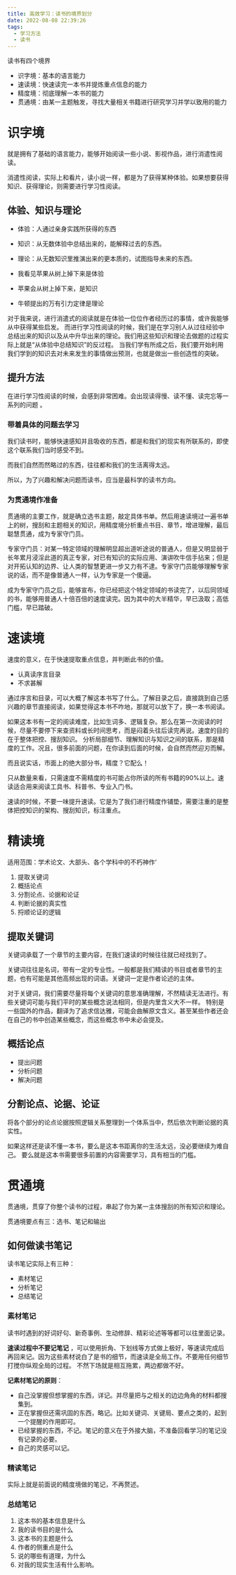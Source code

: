```yaml
---
title: 高效学习：读书的境界划分
date: 2022-08-08 22:39:26
tags:
  - 学习方法
  - 读书
---
```


读书有四个境界
- 识字境：基本的语言能力
- 速读境：快速读完一本书并提炼重点信息的能力
- 精度境：彻底理解一本书的能力
- 贯通境：由某一主题触发，寻找大量相关书籍进行研究学习并学以致用的能力 

# 识字境

就是拥有了基础的语言能力，能够开始阅读一些小说、影视作品，进行消遣性阅读。

消遣性阅读，实际上和看片，读小说一样，都是为了获得某种体验。如果想要获得知识、获得理论，则需要进行学习性阅读。

## 体验、知识与理论

- 体验：人通过亲身实践所获得的东西
- 知识：从无数体验中总结出来的，能解释过去的东西。
- 理论：从无数知识里推演出来的更本质的，试图指导未来的东西。

- 我看见苹果从树上掉下来是体验
- 苹果会从树上掉下来，是知识
- 牛顿提出的万有引力定律是理论

对于我来说，进行消遣式的阅读就是在体验一位位作者经历过的事情，或许我能够从中获得某些启发。
而进行学习性阅读的时候，我们是在学习别人从过往经验中总结出来的知识以及从中升华出来的理论。我们用这些知识和理论去做题的过程实际上就是“从体验中总结知识”的反过程。
当我们学有所成之后，我们要开始利用我们学到的知识去对未来发生的事情做出预测，也就是做出一些创造性的突破。

## 提升方法

在进行学习性阅读的时候，会感到非常困难。会出现读得慢、读不懂、读完忘等一系列的问题 。

### 带着具体的问题去学习

我们读书时，能够快速感知并且吸收的东西，都是和我们的现实有所联系的，即使这个联系我们当时感受不到。

而我们自然而然略过的东西，往往都和我们的生活离得太远。

所以，为了兴趣和解决问题而读书，应当是最科学的读书方向。

### 为贯通境作准备

贯通境的主要工作，就是确立选书主题，敲定具体书单。然后用速读境过一遍书单上的树，搜刮和主题相关的知识，用精度境分析重点书目、章节，增进理解，最后聪慧贯通，成为专家守门员。

专家守门员：对某一特定领域的理解明显超出道听途说的普通人，但是又明显弱于长年累月浸淫此道的真正专家，对已有知识的实际应用、演讲吹牛信手拈来；但是对开拓认知的边界、让人类的智慧更进一步又力有不逮。专家守门员能够理解专家说的话，而不是像普通人一样，认为专家是一个傻逼。

成为专家守门员之后，能够宣布，你已经把这个特定领域的书读完了，以后同领域的书，能够用普通人十倍百倍的速度读完。因为其中的大半精华，早已汲取；高低门槛，早已踏破。

# 速读境

速度的意义，在于快速提取重点信息，并判断此书的价值。

- 认真读序言目录
- 不求甚解

通过序言和目录，可以大概了解这本书写了什么。了解目录之后，直接跳到自己感兴趣的章节直接阅读，如果觉得这本书不咋地，那就可以放下了，换一本书阅读。

如果这本书有一定的阅读难度，比如生词多、逻辑复杂。那么在第一次阅读的时候，尽量不要停下来查资料或长时间思考，而是闷着头往后读完再说。速度的目的在于整体把控、搜刮知识。
分析局部细节、理解知识与知识之间的联系，那是精度的工作。况且，很多前面的问题，在你读到后面的时候，会自然而然迎刃而解。

而且说实话，市面上的绝大部分书，精度？它配么！

只从数量来看，只需速度不需精度的书可能占你所读的所有书籍的90%以上。速读适合用来阅读工具书、科普书、专业入门书。 


速读的时候，不要一味提升速读。它是为了我们进行精度作铺垫，需要注重的是整体把控知识的架构、搜刮知识，标注重点。

# 精读境

适用范围：学术论文、大部头、各个学科中的不朽神作‘

1. 提取关键词
2. 概括论点
3. 分割论点、论据和论证
4. 判断论据的真实性
5. 捋顺论证的逻辑

## 提取关键词

关键词承载了一个章节的主要内容，在我们速读的时候往往就已经找到了。

关键词往往是名词，带有一定的专业性。一般都是我们精读的书目或者章节的主题，也有可能是其他高频出现的词语。关键词一定是作者论述的主体。

对于关键词，我们需要尽量将每个关键词的意思准确理解，不然精读无法进行。有些关键词可能与我们平时的某些概念说法相同，但是内里含义大不一样。
特别是一些国外的作品，翻译为了追求信达雅，可能会曲解原文含义。甚至某些作者还会在自己的书中创造某些概念，而这些概念书中未必会提及。


## 概括论点

- 提出问题
- 分析问题
- 解决问题

## 分割论点、论据、论证

将各个部分的论点论据按照逻辑关系整理到一个体系当中，然后依次判断论据的真实性。

如果这样还是读不懂一本书，要么是这本书距离你的生活太远，没必要继续为难自己。
要么就是这本书需要很多前置的内容需要学习，具有相当的门槛。

# 贯通境

贯通境，贯穿了你整个读书的过程，串起了你为某一主体搜刮的所有知识和理论。

贯通境要点有三：选书、笔记和输出

## 如何做读书笔记

读书笔记实际上有三种：
- 素材笔记
- 分析笔记
- 总结笔记

### 素材笔记

读书时遇到的好词好句、新奇事例、生动修辞、精彩论述等等都可以往里面记录。

**速读过程中不要记笔记** ，可以使用折角、下划线等方式做上极好，等速读完成后再回来记。因为这些素材说白了是书的细节，而速读是全局工作。不要用任何细节打搅你纵观全局的过程。
不然下场就是相互拖累，两边都做不好。

**记素材笔记的原则**：
- 自己没掌握但想掌握的东西，详记。并尽量把与之相关的边边角角的材料都搜集到。
- 正在掌握但还需巩固的东西，略记。比如关键词、关键局、要点之类的，起到一个提醒的作用即可。
- 已经掌握的东西，不记。笔记的意义在于外接大脑，不准备回看学习的笔记没有记录的必要。
- 自己的灵感可以记。

### 精读笔记

实际上就是前面说的精度境做的笔记，不再赘述。

### 总结笔记

1. 这本书的基本信息是什么
2. 我的读书目的是什么
3. 这本书的主题是什么
4. 作者的侧重点是什么
5. 说的哪些有道理，为什么
6. 对我的现实生活有什么影响。













